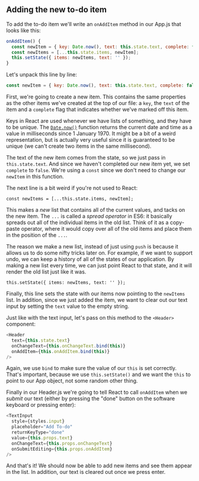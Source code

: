 ## Adding the new to-do item

To add the to-do item we'll write an `onAddItem` method in our App.js that looks like this:

```js
onAddItem() {
  const newItem = { key: Date.now(), text: this.state.text, complete: false };
  const newItems = [...this.state.items, newItem];
  this.setState({ items: newItems, text: '' });
}
```

Let's unpack this line by line:

```js
const newItem = { key: Date.now(), text: this.state.text, complete: false };
```

First, we're going to create a new item. This contains the same properties as the other items we've created at the top of our file: a `key`, the `text` of the item and a `complete` flag that indicates whether we've marked off this item.

Keys in React are used whenever we have lists of something, and they have to be unique. The [`Date.now()`](https://developer.mozilla.org/en-US/docs/Web/JavaScript/Reference/Global_Objects/Date/now) function returns the current date and time as a value in milliseconds since 1 January 1970. It might be a bit of a weird representation, but is actually very useful since it is guaranteed to be unique \(we can't create two items in the same millisecond\).

The text of the new item comes from the state, so we just pass in `this.state.text`. And since we haven't completed our new item yet, we set `complete` to `false`. We're using a `const` since we don't need to change our `newItem` in this function.

The next line is a bit weird if you're not used to React:

```
const newItems = [...this.state.items, newItem];
```

This makes a _new_ list that contains all of the current values, and tacks on the new item. The `...` is called a _spread operator_ in ES6: it basically spreads out all of the individual items in the old list. Think of it as a copy-paste operator, where it would copy over all of the old items and place them in the position of the `...`.

The reason we make a new list, instead of just using `push` is because it allows us to do some nifty tricks later on. For example, if we want to support undo, we can keep a history of all of the states of our application. By making a new list every time, we can just point React to that state, and it will render the old list just like it was.

```
this.setState({ items: newItems, text: '' });
```

Finally, this line sets the state with our items now pointing to the `newItems` list. In addition, since we just added the item, we want to clear out our text input by setting the `text` value to the empty string.

Just like with the text input, let's pass on this method to the `<Header>` component:

```js
<Header
  text={this.state.text}
  onChangeText={this.onChangeText.bind(this)}
  onAddItem={this.onAddItem.bind(this)}
/>
```

Again, we use `bind` to make sure the value of our `this` is set correctly. That's important, because we use `this.setState()` and we want the `this` to point to our App object, not some random other thing.

Finally in our Header.js we're going to tell React to call `onAddItem` when we _submit_ our text \(either by pressing the "done" button on the software keyboard or pressing enter\):

```js
<TextInput
  style={styles.input}
  placeholder="Add To-do"
  returnKeyType="done"
  value={this.props.text}
  onChangeText={this.props.onChangeText}
  onSubmitEditing={this.props.onAddItem}
/>
```

And that's it! We should now be able to add new items and see them appear in the list. In addition, our text is cleared out once we press enter.
